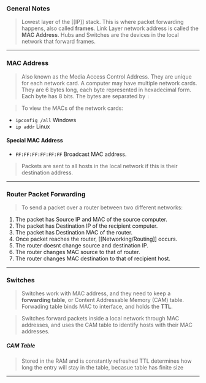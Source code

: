 
### General Notes

> Lowest layer of the [[IP]] stack.
> This is where packet forwarding happens, also called **frames**.
> Link Layer network address is called the **MAC Address**.
> Hubs and Switches are the devices in the local network that forward frames.

---

### MAC Address

> Also known as the Media Access Control Address.
> They are unique for each network card. A computer may have multiple network cards.
> They are 6 bytes long, each byte represented in hexadecimal form. Each byte has 8 bits.
> The bytes are separated by `:`

> To view the MACs of the network cards: 
* `ipconfig /all` Windows
* `ip addr` Linux

#### Special MAC Address
* `FF:FF:FF:FF:FF:FF` Broadcast MAC address. 
>Packets are sent to all hosts in the local network if this is their destination address.

---

### Router Packet Forwarding

> To send a packet over a router between two different networks:

1. The packet has Source IP and MAC of the source computer.
2. The packet has Destination IP of the recipient computer.
3. The packet has Destination MAC of the router.
4. Once packet reaches the router, [[Networking/Routing]] occurs.
5. The router doesnt change source and destination IP.
6. The router changes MAC source to that of router.
7. The router changes MAC destination to that of recipient host.

---

### Switches

> Switches work with MAC address, and they need to keep a **forwarding table**, or Content Addressable Memory (CAM) table.
> Forwading table binds MAC to interface, and holds the **TTL**.

> Switches forward packets inside a local network through MAC addresses, and uses the CAM table to identify hosts with their MAC addresses.

##### CAM Table
> Stored in the RAM and is constantly refreshed
> TTL determines how long the entry will stay in the table, becasue table has finite size

---
